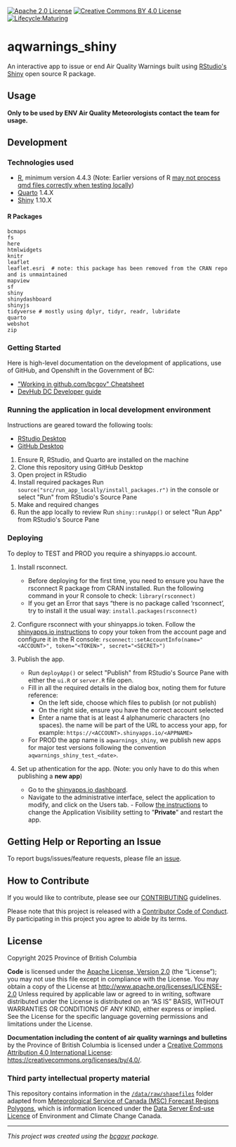 [![Apache 2.0 License](https://img.shields.io/github/license/bcgov/nr-epd-aq-statements.svg)](/LICENSE)  [![Creative Commons BY 4.0 License](https://img.shields.io/badge/license-CC--BY--4.0-green.svg
)](/LICENSE-docs)  [![Lifecycle:Maturing](https://img.shields.io/badge/Lifecycle-Maturing-007EC6)](<Redirect-URL>)

# aqwarnings_shiny

An interactive app to issue or end Air Quality Warnings built using [RStudio's](https://www.rstudio.com/)
[Shiny](https://www.rstudio.com/products/shiny/) open source R package. 

## Usage

**Only to be used by ENV Air Quality Meteorologists contact the team for usage.**

## Development

### Technologies used

- [R](https://cran.rstudio.com/), minimum version 4.4.3 (Note: Earlier versions of R [may not process qmd files correctly when testing locally](https://github.com/bcgov/aqwarnings_shiny/issues/30)) 
- [Quarto](https://quarto.org/docs/get-started/) 1.4.X
- [Shiny](https://shiny.posit.co/r/getstarted/shiny-basics/lesson1/) 1.10.X

#### R Packages

```
bcmaps
fs
here
htmlwidgets
knitr
leaflet
leaflet.esri  # note: this package has been removed from the CRAN repo and is unmaintained
mapview
sf
shiny
shinydashboard
shinyjs
tidyverse # mostly using dplyr, tidyr, readr, lubridate
quarto
webshot
zip
```

### Getting Started

Here is high-level documentation on the development of applications, use of GitHub, and Openshift in the Government of BC:

- ["Working in github.com/bcgov" Cheatsheet](https://github.com/bcgov/BC-Policy-Framework-For-GitHub/blob/master/BC-Gov-Org-HowTo/Cheatsheet.md)
- [DevHub DC Developer guide](https://developer.gov.bc.ca/docs/default/component/bc-developer-guide/)

### Running the application in local development environment

Instructions are geared toward the following tools:

- [RStudio Desktop](https://posit.co/download/rstudio-desktop/)
- [GitHub Desktop](https://github.com/apps/desktop)

1. Ensure R, RStudio, and Quarto are installed on the machine
1. Clone this repository using GitHub Desktop
1. Open project in RStudio
1. Install required packages 
    Run `source("src/run_app_locally/install_packages.r")` in the console or select "Run" from RStudio's Source Pane
1. Make and required changes
1. Run the app locally to review
    Run `shiny::runApp()` or select "Run App" from RStudio's Source Pane

### Deploying

To deploy to TEST and PROD you require a shinyapps.io account.

1. Install rsconnect.
    - Before deploying for the first time, you need to ensure you have the rsconnect R package from CRAN installed. Run the following command in your R console to check:
    `library(rsconnect)`
    - If you get an Error that says “there is no package called ‘rsconnect’, try to install it the usual way:
    `install.packages(rsconnect)`

1. Configure rsconnect with your shinyapps.io token.
    Follow the [shinyapps.io instructions](https://docs.posit.co/shinyapps.io/guide/getting_started/#configure-rsconnect) to copy your token from the account page and configure it in the R console:
    `rsconnect::setAccountInfo(name="<ACCOUNT>", token="<TOKEN>", secret="<SECRET>")`

1. Publish the app.
    - Run `deployApp()` or select "Publish" from RStudio's Source Pane with either the `ui.R` or `server.R` file open.
    - Fill in all the required details in the dialog box, noting them for future reference:
        - On the left side, choose which files to publish (or not publish)
        - On the right side, ensure you have the correct account selected
        - Enter a name that is at least 4 alphanumeric characters (no spaces). the name will be part of the URL to access your app, for example: `https://<ACCOUNT>.shinyapps.io/<APPNAME>`
    - For PROD the app name is `aqwarnings_shiny`, we publish new apps for major test versions following the convention `aqwarnings_shiny_test_<date>`.

1. Set up athentication for the app. (Note: you only have to do this when publishing a **new app**)
    - Go to the [shinyapps.io dashboard](https://www.shinyapps.io/admin/#/dashboard). 
    - Navigate to the administrative interface, select the application to modify, and click on the Users tab. - Follow [the instructions](https://docs.posit.co/shinyapps.io/guide/authentication_and_user_management/) to change the Application Visibility setting to "**Private**" and restart the app.

## Getting Help or Reporting an Issue

To report bugs/issues/feature requests, please file an [issue](https://github.com/bcgov/aqwarnings_shiny/issues/new).

## How to Contribute

If you would like to contribute, please see our [CONTRIBUTING](CONTRIBUTING.md) guidelines.

Please note that this project is released with a [Contributor Code of Conduct](CODE_OF_CONDUCT.md). By participating in this project you agree to abide by its terms.

## License

Copyright 2025 Province of British Columbia

**Code** is licensed under the [Apache License, Version 2.0](./LICENSE) (the “License”); you may not use this file except in compliance with the License. You may obtain a copy of the License at
    http://www.apache.org/licenses/LICENSE-2.0
Unless required by applicable law or agreed to in writing, software distributed under the License is distributed on an “AS IS” BASIS, WITHOUT WARRANTIES OR CONDITIONS OF ANY KIND, either express or implied. See the License for the specific language governing permissions and limitations under the License.

**Documentation including the content of air quality warnings and bulletins** by the Province of British Columbia is licensed under a [Creative Commons Attribution 4.0 International License](./LICENSE-docs): https://creativecommons.org/licenses/by/4.0/.     

### Third party intellectual property material

This repository contains information in the [`/data/raw/shapefiles`](/data/raw/shapefiles) folder adapted from [Meteorological Service of Canada (MSC) Forecast Regions Polygons](https://eccc-msc.github.io/open-data/msc-data/forecast-regions/readme_forecast-regions_en/), which is information licenced under the [Data Server End-use Licence](https://eccc-msc.github.io/open-data/licence/readme_en/) of Environment and Climate Change Canada. 


------------------------------------------------------------------------

*This project was created using the [bcgovr](https://github.com/bcgov/bcgovr) package.*

